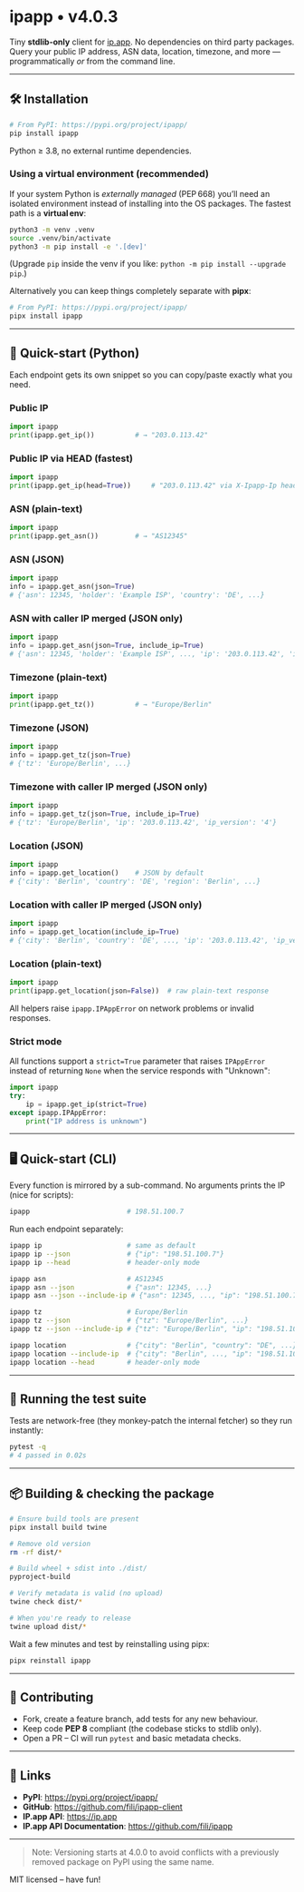 # ipapp • v4.0.3

Tiny **stdlib-only** client for [ip.app](https://ip.app). No dependencies on third party packages.
Query your public IP address, ASN data, location, timezone, and more — programmatically *or* from the command line.

---

## 🛠 Installation

```bash
# From PyPI: https://pypi.org/project/ipapp/
pip install ipapp
```

Python ≥ 3.8, no external runtime dependencies.

### Using a virtual environment (recommended)

If your system Python is *externally managed* (PEP 668) you’ll need an isolated environment instead of installing into the OS packages. The fastest path is a **virtual env**:

```bash
python3 -m venv .venv
source .venv/bin/activate
python3 -m pip install -e '.[dev]'
```

(Upgrade `pip` inside the venv if you like: `python -m pip install --upgrade pip`.)

Alternatively you can keep things completely separate with **pipx**:

```bash
# From PyPI: https://pypi.org/project/ipapp/
pipx install ipapp
```

---

## 🚀 Quick-start (Python)

Each endpoint gets its own snippet so you can copy/paste exactly what you need.

### Public IP

```python
import ipapp
print(ipapp.get_ip())          # → "203.0.113.42"
```

### Public IP via HEAD (fastest)
```python
import ipapp
print(ipapp.get_ip(head=True))     # "203.0.113.42" via X-Ipapp-Ip header
```

### ASN (plain-text)

```python
import ipapp
print(ipapp.get_asn())         # → "AS12345"
```

### ASN (JSON)

```python
import ipapp
info = ipapp.get_asn(json=True)
# {'asn': 12345, 'holder': 'Example ISP', 'country': 'DE', ...}
```

### ASN with caller IP merged (JSON only)

```python
import ipapp
info = ipapp.get_asn(json=True, include_ip=True)
# {'asn': 12345, 'holder': 'Example ISP', ..., 'ip': '203.0.113.42', 'ip_version': '4'}
```

### Timezone (plain-text)

```python
import ipapp
print(ipapp.get_tz())          # → "Europe/Berlin"
```

### Timezone (JSON)

```python
import ipapp
info = ipapp.get_tz(json=True)
# {'tz': 'Europe/Berlin', ...}
```

### Timezone with caller IP merged (JSON only)

```python
import ipapp
info = ipapp.get_tz(json=True, include_ip=True)
# {'tz': 'Europe/Berlin', 'ip': '203.0.113.42', 'ip_version': '4'}
```

### Location (JSON)

```python
import ipapp
info = ipapp.get_location()    # JSON by default
# {'city': 'Berlin', 'country': 'DE', 'region': 'Berlin', ...}
```

### Location with caller IP merged (JSON only)

```python
import ipapp
info = ipapp.get_location(include_ip=True)
# {'city': 'Berlin', 'country': 'DE', ..., 'ip': '203.0.113.42', 'ip_version': '4'}
```

### Location (plain-text)

```python
import ipapp
print(ipapp.get_location(json=False))  # raw plain-text response
```

All helpers raise `ipapp.IPAppError` on network problems or invalid responses.

### Strict mode

All functions support a `strict=True` parameter that raises `IPAppError` instead of returning `None` when the service responds with "Unknown":

```python
import ipapp
try:
    ip = ipapp.get_ip(strict=True)
except ipapp.IPAppError:
    print("IP address is unknown")
```

---

## 🖥 Quick-start (CLI)

Every function is mirrored by a sub-command.
No arguments prints the IP (nice for scripts):

```bash
ipapp                        # 198.51.100.7
```

Run each endpoint separately:

```bash
ipapp ip                     # same as default
ipapp ip --json              # {"ip": "198.51.100.7"}
ipapp ip --head              # header-only mode

ipapp asn                    # AS12345
ipapp asn --json             # {"asn": 12345, ...}
ipapp asn --json --include-ip # {"asn": 12345, ..., "ip": "198.51.100.7"}

ipapp tz                     # Europe/Berlin
ipapp tz --json              # {"tz": "Europe/Berlin", ...}
ipapp tz --json --include-ip # {"tz": "Europe/Berlin", "ip": "198.51.100.7"}

ipapp location               # {"city": "Berlin", "country": "DE", ...}
ipapp location --include-ip  # {"city": "Berlin", ..., "ip": "198.51.100.7"}
ipapp location --head        # header-only mode
```

---

## 🧪 Running the test suite

Tests are network-free (they monkey-patch the internal fetcher) so they run instantly:

```bash
pytest -q
# 4 passed in 0.02s
```

---

## 📦 Building & checking the package

```bash
# Ensure build tools are present
pipx install build twine

# Remove old version
rm -rf dist/*

# Build wheel + sdist into ./dist/
pyproject-build

# Verify metadata is valid (no upload)
twine check dist/*

# When you're ready to release
twine upload dist/*
```

Wait a few minutes and test by reinstalling using pipx:

```bash
pipx reinstall ipapp
```

---

## 🤝 Contributing

* Fork, create a feature branch, add tests for any new behaviour.
* Keep code **PEP 8** compliant (the codebase sticks to stdlib only).
* Open a PR – CI will run `pytest` and basic metadata checks.

---

## 🔗 Links

- **PyPI**: https://pypi.org/project/ipapp/
- **GitHub**: https://github.com/fili/ipapp-client
- **IP.app API**: https://ip.app
- **IP.app API Documentation**: https://github.com/fili/ipapp

---

> Note: Versioning starts at 4.0.0 to avoid conflicts with a previously removed package on PyPI using the same name.

MIT licensed – have fun!
